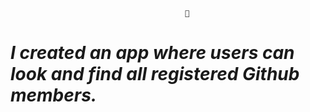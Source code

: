                                            🤗
<h1><em>I created an app where users can look and find all registered Github members.</em></h1>
 
